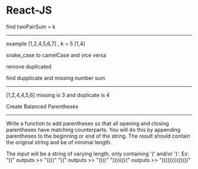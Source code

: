 # React-JS

find twoPairSum  = k
___
example 
[1,2,4,5,6,7] , k = 5
[1,4]


snake_case to camelCase and vice versa

remove duplicated

find dupplicate and missing number sum 
___

[1,2,4,4,5,6] missing is 3 and duplicate is 4


 Create Balanced Parentheses
 ___
 
 Write a function to add parentheses so that all opening and closing parentheses have matching counterparts. 
 You will do this by appending parentheses to the beginning or end of the string. 
 The result should contain the original string and be of minimal length.
  
 The input will be a string of varying length, only containing '(' and/or ')'.
 Ex:
 "))" outputs >> "(())"
 ")(" outputs >> "()()"
 "))))(()(" outputs >> "(((())))(()())"
 
